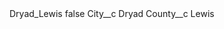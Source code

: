 <?xml version="1.0" encoding="UTF-8"?>
<CustomMetadata xmlns="http://soap.sforce.com/2006/04/metadata" xmlns:xsi="http://www.w3.org/2001/XMLSchema-instance" xmlns:xsd="http://www.w3.org/2001/XMLSchema">
    <label>Dryad_Lewis</label>
    <protected>false</protected>
    <values>
        <field>City__c</field>
        <value xsi:type="xsd:string">Dryad</value>
    </values>
    <values>
        <field>County__c</field>
        <value xsi:type="xsd:string">Lewis</value>
    </values>
</CustomMetadata>
